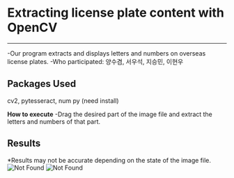 # Extracting license plate content with OpenCV
---
-Our program extracts and displays letters and numbers on overseas license plates.
-Who participated: 양수겸, 서우석, 지승민, 이현우

**Packages Used**
---
cv2, pytesseract, num py (need install)

**How to execute**
-Drag the desired part of the image file and extract the letters and numbers of that part.

**Results**
---
*Results may not be accurate depending on the state of the image file.
![Not Found](https://example.com/image.jpg)
![Not Found](https://example.com/image.jpg)

